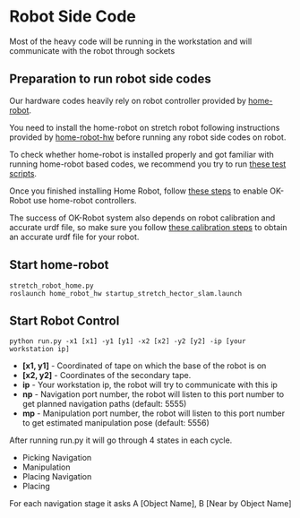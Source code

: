 # Robot Side Code

Most of the heavy code will be running in the workstation and will communicate with the robot through sockets

## Preparation to run robot side codes

Our hardware codes heavily rely on robot controller provided by [home-robot](https://github.com/facebookresearch/home-robot).

You need to install the home-robot on stretch robot following instructions provided by [home-robot-hw](https://github.com/facebookresearch/home-robot/blob/main/docs/install_robot.md) before running any robot side codes on robot.

To check whether home-robot is installed properly and got familiar with running home-robot based codes, we recommend you try to run [these test scripts](https://github.com/facebookresearch/home-robot/blob/main/tests/hw_manual_test.py).

Once you finished installing Home Robot, follow [these steps](../docs/robot-installation.md) to enable OK-Robot use home-robot controllers.

The success of OK-Robot system also depends on robot calibration and accurate urdf file, so make sure you follow [these calibration steps](../docs/robot-calibration.md) to obtain an accurate urdf file for your robot.

## Start home-robot

```
stretch_robot_home.py
roslaunch home_robot_hw startup_stretch_hector_slam.launch
```

## Start Robot Control

```
python run.py -x1 [x1] -y1 [y1] -x2 [x2] -y2 [y2] -ip [your workstation ip]
```

- **\[x1, y1\]** - Coordinated of tape on which the base of the robot is on
- **\[x2, y2\]** - Coordinates of the secondary tape.
- **ip** - Your workstation ip, the robot will try to communicate with this ip
- **np** - Navigation port number, the robot will listen to this port number to get planned navigation paths (default: 5555)
- **mp** - Manipulation port number, the robot will listen to this port number to get estimated manipulation pose (default: 5556)

After running run.py it will go through 4 states in each cycle.

- Picking Navigation
- Manipulation
- Placing Navigation
- Placing

For each navigation stage it asks A \[Object Name\], B \[Near by Object Name\]
